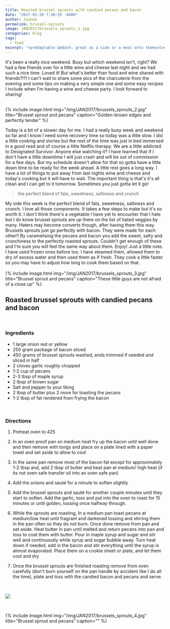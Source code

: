 ```yaml
---
title: Roasted brussel sprouts with candied pecans and bacon
date: "2017-01-29 7:30:35 -0400"
author: Joanne
permalink: brussel-sprouts
image: JAN2017/brussels_sprouts_1.jpg
categories: blog
tags:
  - food
excerpt: "<p>Adaptable &mdash; great as a side or a meal onto themselves</p>"
---
```


It's been a really nice weekend. Busy but which weekend isn't, right? We had a few friends over for a little wine and cheese last night and we had such a nice time.  Loved it! But what's better than food and wine shared with friends?!?! I can't wait to share some pics of the charcuterie from the evening and some tips on making a very simple one and some easy recipes I include when I'm having a wine and cheese party. I look forward to sharing!
<br>
<br>

{% include image.html
            img="/img/JAN2017/brussels_sprouts_2.jpg"
            title="Brussel sprout and pecans"
            caption="Golden-brown edges and perfectly tender" %}

Today is a bit of a slower day for me.  I had a really busy week and weekend so far and I know I need  some recovery time so today was a little slow.  I did a little cooking and stories but the rest of the time was just in bed immersed in a good read and of course a little Netflix therapy. We are a little addicted to Designated Survivor. Anyone else watching it? I have learned that if I don't have a little downtime I will just crash and will be out of commission for a few days.  But my schedule doesn't allow for that so gotta have a little down time to be ready for the week ahead. A little rest goes a long way. I have a lot of things to put away from last nights wine and cheese and today's cooking but it will have to wait. The important thing is that's it's all clean and I can get to it tomorrow. Sometimes you just gotta let it go!  

> the perfect blend of fats, sweetness, saltiness and crunch

My side this week is the perfect blend of fats, sweetness, saltiness and crunch. I love all  those components. It takes a few steps to make but it's so worth it.  I don't think there's a vegetable I have yet to encounter that I hate but I do know brussel sprouts are up there on the list of hated veggies by many. Haters may become converts though, after having them this way. Brussels sprouts just go perfectly with bacon. They were made for each other!! By caramelising the pecans and bacon you add the sweet, salty and crunchiness to the perfectly roasted sprouts. Couldn't get enough of these and I'm sure you will feel the same way about them. Enjoy!
Just a little note.  I have used frozen ones before too.  I have steamed them, allowed them to dry of excess water and then used them as if fresh.  They cook a little faster so you may have to adjust how long to cook them based on that.  
<br>
{% include image.html
            img="/img/JAN2017/brussels_sprouts_3.jpg"
            title="Brussel sprout and pecans"
            caption="These little guys are not afraid of a close up" %}
<br>

## Roasted brussel sprouts with candied pecans and bacon
<br>

### Ingredients

* 1 large onion red or yellow
* 250 gram package of bacon sliced
* 450 grams of brussel sprouts washed, ends trimmed if needed and sliced in half
* 2 cloves garlic roughly chopped
* 1-2 cup of pecans
* 2-3 tbsp of maple syrup
* 2 tbsp of brown sugar
* Salt and pepper to your liking
* 2 tbsp of butter plus 2 more for toasting the pecans
* 1-2 tbsp of fat rendered from frying the bacon
<br>

### Directions

1. Preheat oven to 425

1. In an oven proof pan on medium heat fry up the bacon until well done and then remove with tongs and place on a plate lined with a paper towel and set aside to allow to cool

1. In the same pan remove most of the bacon fat except for approximately 1-2 tbsp and, add 2 tbsp of butter and heat pan at medium/ high heat (if its not oven safe transfer oil into an oven safe pan)

1. Add the onions and sauté for a minute to soften slightly

1. Add the brussel sprouts and sauté for another couple minutes until they start to soften.  Add the garlic, toss and put into the oven to roast for 15 minutes or until golden, tossing once halfway through.

1. While the sprouts are roasting, In a medium pan toast pecans at medium/low heat until fragrant and darkened tossing and stirring them in the pan often so they do not burn. Once done remove from pan and set aside. Heat butter in pan until melted and return pecans into pan and toss to coat them with butter. Pour in maple syrup and sugar and stir well and continuously while syrup and sugar bubble away. Turn heat down if needed, add in the bacon and stir everything until the syrup is almost evaporated. Place them on a cookie sheet or plate, and let them cool and dry

1. Once the brussel sprouts are finished roasting remove from oven carefully (don't burn yourself on the pan handle by accident like I do all the time), plate and toss with the candied bacon and pecans and serve. 


<br>

<p class="apple__news__logo"><a href="https://apple.news/TKVtoVhGUQSuiufA4bqI-gg"><img src="{{ basesite.url }}/img/apple_news.svg" /></a></p>
<br>

{% include image.html
            img="/img/JAN2017/brussels_sprouts_4.jpg"
            title="Brussel sprout and pecans"
            caption="" %}
